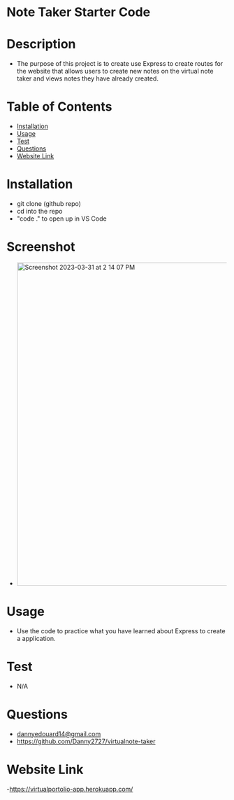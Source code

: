 # Note Taker Starter Code

 # Description
 - The purpose of this project is to create use Express to create routes for the website that allows users to create new notes on the virtual note taker and views notes they have already created. 

# Table of Contents 
- [Installation](#installation)
- [Usage](#usage)
- [Test](#test)
- [Questions](#questions)
- [Website Link](#website-link)


# Installation
 - git clone (github repo)
 - cd into the repo
 - "code ." to open up in VS Code

 # Screenshot
 - <img width="738" alt="Screenshot 2023-03-31 at 2 14 07 PM" src="https://user-images.githubusercontent.com/113525669/229198315-d4084d35-d76a-4bc0-836a-f9615be89ad7.png">

# Usage
 - Use the code to practice what you have learned about Express to create a application.
 

# Test 
- N/A


# Questions
- dannyedouard14@gmail.com
- https://github.com/Danny2727/virtualnote-taker

# Website Link 
-https://virtualportolio-app.herokuapp.com/